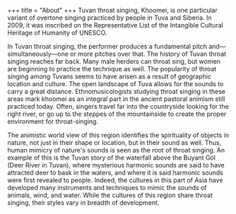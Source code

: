 +++
title = "About"
+++
Tuvan throat singing, Khoomei, is one particular variant of overtone singing practiced by people in Tuva and Siberia. In 2009, it was inscribed on the Representative List of the Intangible Cultural Heritage of Humanity of UNESCO.

In Tuvan throat singing, the performer produces a fundamental pitch and—simultaneously—one or more pitches over that. The history of Tuvan throat singing reaches far back. Many male herders can throat sing, but women are beginning to practice the technique as well. The popularity of throat singing among Tuvans seems to have arisen as a result of geographic location and culture. The open landscape of Tuva allows for the sounds to carry a great distance. Ethnomusicologists studying throat singing in these areas mark khoomei as an integral part in the ancient pastoral animism still practiced today. Often, singers travel far into the countryside looking for the right river, or go up to the steppes of the mountainside to create the proper environment for throat-singing.

The animistic world view of this region identifies the spirituality of objects in nature, not just in their shape or location, but in their sound as well. Thus, human mimicry of nature's sounds is seen as the root of throat singing. An example of this is the Tuvan story of the waterfall above the Buyant Göl (Deer River in Tuvan), where mysterious harmonic sounds are said to have attracted deer to bask in the waters, and where it is said harmonic sounds were first revealed to people. Indeed, the cultures in this part of Asia have developed many instruments and techniques to mimic the sounds of animals, wind, and water. While the cultures of this region share throat singing, their styles vary in breadth of development.
